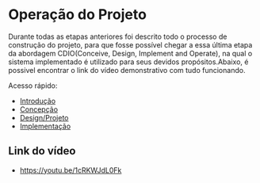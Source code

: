 # Operação do Projeto

Durante todas as etapas anteriores foi descrito todo o processo de construção do projeto, para que fosse possível chegar a essa última etapa da abordagem CDIO(Conceive, Design, Implement and Operate), na qual o sistema implementado é utilizado para seus devidos propósitos.Abaixo, é possivel encontrar o link do vídeo demonstrativo com tudo funcionando.

Acesso rápido: 
  - [Introdução](./introdução.md)
  - [Concepção](./concepção.md)
  - [Design/Projeto](./design.md)
  - [Implementação](./implementação.md)


## Link do vídeo

- https://youtu.be/1cRKWJdL0Fk
